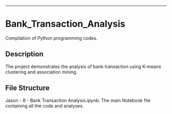 ---
# Bank_Transaction_Analysis
Compilation of Python programming codes.

## Description
  The project demonstrates the analysis of bank transaction using K-means clustering and association mining.

## File Structure
  Jason - 8 - Bank Transaction Analysis.ipynb: The main Notebook file containing all the code and analyses.
